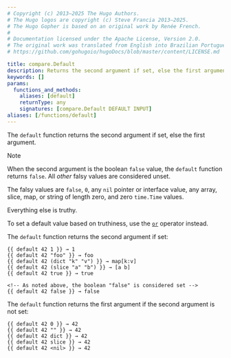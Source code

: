 ```yaml
---
# Copyright (c) 2013–2025 The Hugo Authors.
# The Hugo logos are copyright (c) Steve Francia 2013–2025.
# The Hugo Gopher is based on an original work by Renée French.
#
# Documentation licensed under the Apache License, Version 2.0.
# The original work was translated from English into Brazilian Portuguese.
# https://github.com/gohugoio/hugoDocs/blob/master/content/LICENSE.md

title: compare.Default
description: Returns the second argument if set, else the first argument.
keywords: []
params:
  functions_and_methods:
    aliases: [default]
    returnType: any
    signatures: [compare.Default DEFAULT INPUT]
aliases: [/functions/default]
---
```


The `default` function returns the second argument if set, else the first argument.

> [!note]
> When the second argument is the boolean `false` value, the `default` function returns `false`. All _other_ falsy values are considered unset.
>
> The falsy values are `false`, `0`, any `nil` pointer or interface value, any array, slice, map, or string of length zero, and zero `time.Time` values.
>
> Everything else is truthy.
>
> To set a default value based on truthiness, use the [`or`] operator instead.

The `default` function returns the second argument if set:

```go-html-template
{{ default 42 1 }} → 1
{{ default 42 "foo" }} → foo
{{ default 42 (dict "k" "v") }} → map[k:v]
{{ default 42 (slice "a" "b") }} → [a b]
{{ default 42 true }} → true

<!-- As noted above, the boolean "false" is considered set -->
{{ default 42 false }} → false
```

The `default` function returns the first argument if the second argument is not set:

```go-html-template
{{ default 42 0 }} → 42
{{ default 42 "" }} → 42
{{ default 42 dict }} → 42
{{ default 42 slice }} → 42
{{ default 42 <nil> }} → 42
```

[`or`]: /functions/go-template/or/
